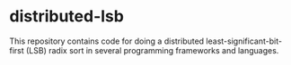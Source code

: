 # distributed-lsb

This repository contains code for doing a distributed least-significant-bit-first (LSB) radix sort in several programming frameworks and languages.
